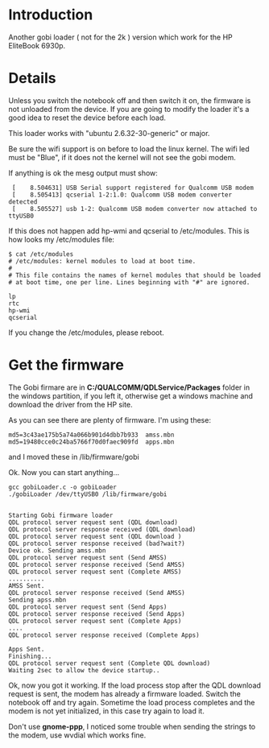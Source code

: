 # Introduction #

Another gobi loader ( not for the 2k ) version which work for the HP EliteBook 6930p.

# Details #

Unless you switch the notebook off and then switch it on, the firmware is not unloaded from the device. If you are going to modify the loader it's a good idea to reset the device before each load.

This loader works with "ubuntu 2.6.32-30-generic" or major.

Be sure the wifi support is on before to load the linux kernel. The wifi led must be "Blue", if it does not the kernel will not see the gobi modem.

If anything is ok the mesg output must show:
```
 [    8.504631] USB Serial support registered for Qualcomm USB modem
 [    8.505413] qcserial 1-2:1.0: Qualcomm USB modem converter detected
 [    8.505527] usb 1-2: Qualcomm USB modem converter now attached to ttyUSB0
```

If this does not happen add hp-wmi and qcserial to /etc/modules.
This is how looks my /etc/modules file:

```
$ cat /etc/modules 
# /etc/modules: kernel modules to load at boot time.
#
# This file contains the names of kernel modules that should be loaded
# at boot time, one per line. Lines beginning with "#" are ignored.

lp
rtc
hp-wmi
qcserial
```

If you change the /etc/modules, please reboot.

# Get the firmware #
The Gobi firmare are in **C:/QUALCOMM/QDLService/Packages** folder in the windows partition, if you left it, otherwise get a windows machine and download the driver from the HP site.

As you can see there are plenty of firmware.
I'm using these:

```
md5=3c43ae175b5a74a066b901d4dbb7b933  amss.mbn
md5=19480cce0c24ba5766f70d0faec909fd  apps.mbn
```

and I moved these in /lib/firmware/gobi

Ok. Now you can start anything...

```
gcc gobiLoader.c -o gobiLoader
./gobiLoader /dev/ttyUSB0 /lib/firmware/gobi


Starting Gobi firmware loader 
QDL protocol server request sent (QDL download)
QDL protocol server response received (QDL download)
QDL protocol server request sent (QDL download )
QDL protocol server response received (bad?wait?)
Device ok. Sending amss.mbn
QDL protocol server request sent (Send AMSS)
QDL protocol server response received (Send AMSS)
QDL protocol server request sent (Complete AMSS)
..........
AMSS Sent.
QDL protocol server response received (Send AMSS)
Sending apss.mbn
QDL protocol server request sent (Send Apps)
QDL protocol server response received (Send Apps)
QDL protocol server request sent (Complete Apps)
....
QDL protocol server response received (Complete Apps)

Apps Sent.
Finishing...
QDL protocol server request sent (Complete QDL download)
Waiting 2sec to allow the device startup..

```

Ok, now you got it working.
If the load process stop after the QDL download request is sent, the modem has already a firmware loaded. Switch the notebook off and try again. Sometime the load process completes and the modem is not yet initialized, in this case try again to load it.

Don't use **gnome-ppp**, I noticed some trouble when sending the strings to the modem, use wvdial which works fine.
